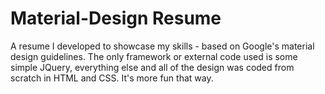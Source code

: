 # Material-Design Resume
A resume I developed to showcase my skills - based on Google's material design guidelines.
The only framework or external code used is some simple JQuery, everything else and all of the design was coded from scratch in HTML and CSS. It's more fun that way.
